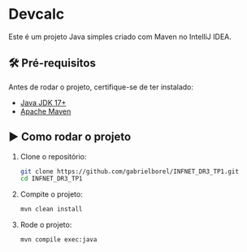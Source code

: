 # Devcalc

Este é um projeto Java simples criado com Maven no IntelliJ IDEA.

## 🛠️ Pré-requisitos

Antes de rodar o projeto, certifique-se de ter instalado:

- [Java JDK 17+](https://www.oracle.com/java/technologies/javase/jdk17-archive-downloads.html)
- [Apache Maven](https://maven.apache.org/install.html)

## ▶️ Como rodar o projeto

1. Clone o repositório:

   ```bash
   git clone https://github.com/gabrielborel/INFNET_DR3_TP1.git
   cd INFNET_DR3_TP1

2. Compite o projeto:
   
   ````bash
   mvn clean install

3. Rode o projeto:

   ````bash
   mvn compile exec:java